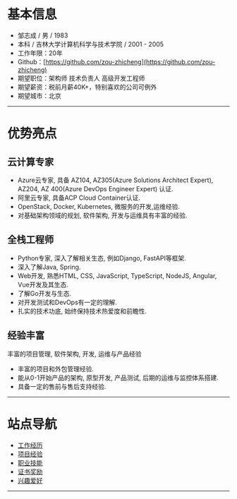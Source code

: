 <!-- ---
hide:
  - navigation
  - toc
--- -->

# 基本信息
 - 邹志成 / 男 / 1983 
 - 本科 / 吉林大学计算机科学与技术学院 / 2001 - 2005
 - 工作年限：20年
 - Github：[https://github.com/zou-zhicheng](https://github.com/zou-zhicheng)
 - 期望职位：架构师 技术负责人 高级开发工程师
 - 期望薪资：税前月薪40K+，特别喜欢的公司可例外
 - 期望城市：北京

--- 

# 优势亮点
## **云计算专家**
- Azure云专家, 具备 AZ104, AZ305(Azure Solutions Architect Expert), AZ204, AZ 400(Azure DevOps Engineer Expert) 认证.
- 阿里云专家, 具备ACP Cloud Container认证.
- OpenStack, Docker, Kubernetes, 微服务的开发,运维经验.   
- 对基础架构领域的规划, 软件架构, 开发与运维具有丰富的经验.

## **全栈工程师**
- Python专家, 深入了解相关生态, 例如Django, FastAPI等框架.
- 深入了解Java, Spring.
- Web开发, 熟悉HTML, CSS, JavaScript, TypeScript, NodeJS, Angular, Vue开发及其生态.
- 了解Go开发与生态.
- 对开发测试和DevOps有一定的理解.
- 扎实的技术功底, 始终保持技术热爱度和前瞻性.

## **经验丰富**
丰富的项目管理, 软件架构, 开发, 运维与产品经验
- 丰富的项目和外包管理经验. 
- 能从0-1开始产品的架构, 原型开发, 产品测试, 后期的运维与监控体系搭建.
- 具备一定的售前与售后支持经验.

--- 

# 站点导航
- [工作经历](./experience.md)
- [项目经验](./projects.md)
- [职业技能](./skills.md)
- [证书奖励](./certificates.md)
- [兴趣爱好](./interests.md)
<!-- - [简历下载](./download.md) -->

---

<!-- [![Instagram](./images/svg/instagram.svg)](https://www.instagram.com/classicaldobby){.md-social\_\_link .md-social} -->
<!-- [![Github](./images/svg/github.svg)](https://github.com/zou-zhicheng){.md-social\_\_link .md-social} -->
<!-- [![LinkedIn](./images/svg/linkedin.svg)](https://www.linkedin.com/in/zouzhicheng){.md-social\_\_link .md-social} -->
<!-- [![Medium](./images/svg/medium.svg)](https://medium.com/@sachintiwari2){.md-social\_\_link .md-social} -->
<!-- [![Email](./images/svg/solid-paper-plane.svg)](mailto:<zouzhicheng@foxmail.com>){.md-social\_\_link .md-social} -->

